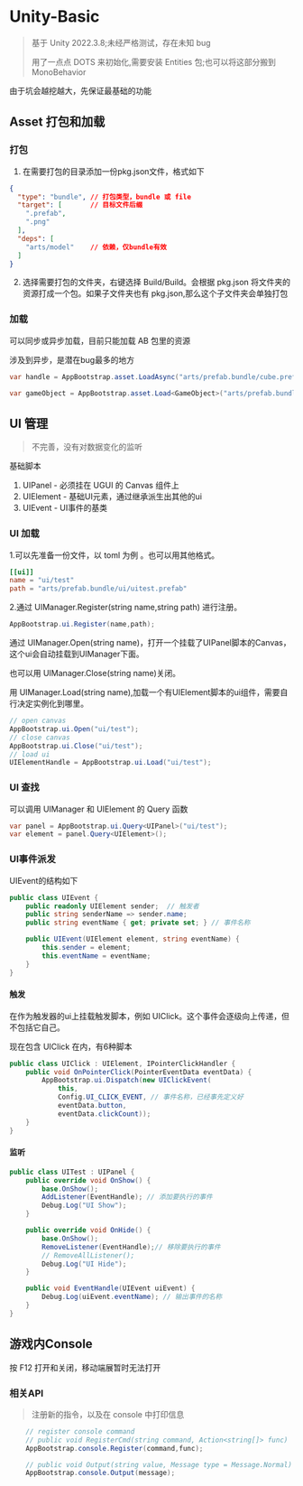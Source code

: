 # Unity-Basic
> 基于 Unity 2022.3.8;未经严格测试，存在未知 bug </p>
> 用了一点点 DOTS 来初始化,需要安装 Entities 包;也可以将这部分搬到 MonoBehavior

由于坑会越挖越大，先保证最基础的功能
## Asset 打包和加载
### 打包
1. 在需要打包的目录添加一份pkg.json文件，格式如下
~~~ json
{
  "type": "bundle", // 打包类型，bundle 或 file
  "target": [       // 目标文件后缀
    ".prefab",
    ".png"
  ],
  "deps": [
    "arts/model"    // 依赖，仅bundle有效
  ]
}
~~~
2. 选择需要打包的文件夹，右键选择 Build/Build。会根据 pkg.json 将文件夹的资源打成一个包。如果子文件夹也有 pkg.json,那么这个子文件夹会单独打包

### 加载

可以同步或异步加载，目前只能加载 AB 包里的资源</p>
涉及到异步，是潜在bug最多的地方
~~~C#
var handle = AppBootstrap.asset.LoadAsync("arts/prefab.bundle/cube.prefab"); 

var gameObject = AppBootstrap.asset.Load<GameObject>("arts/prefab.bundle/cube.prefab");
~~~

## UI 管理
> 不完善，没有对数据变化的监听

基础脚本
1. UIPanel - 必须挂在 UGUI 的 Canvas 组件上
2. UIElement - 基础UI元素，通过继承派生出其他的ui
3. UIEvent - UI事件的基类

### UI 加载
1.可以先准备一份文件，以 toml 为例 。也可以用其他格式。
~~~ toml
[[ui]]
name = "ui/test"
path = "arts/prefab.bundle/ui/uitest.prefab"
~~~

2.通过 UIManager.Register(string name,string path) 进行注册。
~~~C#
AppBootstrap.ui.Register(name,path);
~~~

通过 UIManager.Open(string name)，打开一个挂载了UIPanel脚本的Canvas，这个ui会自动挂载到UIManager下面。</p>
也可以用 UIManager.Close(string name)关闭。</p>
用 UIManager.Load(string name),加载一个有UIElement脚本的ui组件，需要自行决定实例化到哪里。

~~~C#
// open canvas
AppBootstrap.ui.Open("ui/test");
// close canvas
AppBootstrap.ui.Close("ui/test");
// load ui
UIElementHandle = AppBootstrap.ui.Load("ui/test");
~~~

### UI 查找
可以调用 UIManager 和 UIElement 的 Query 函数
~~~C#
var panel = AppBootstrap.ui.Query<UIPanel>("ui/test");
var element = panel.Query<UIElement>();
~~~

### UI事件派发
UIEvent的结构如下
~~~C#
public class UIEvent {
    public readonly UIElement sender;  // 触发者
    public string senderName => sender.name;
    public string eventName { get; private set; } // 事件名称

    public UIEvent(UIElement element, string eventName) {
        this.sender = element;
        this.eventName = eventName;
    }
}
~~~
#### 触发
在作为触发器的ui上挂载触发脚本，例如 UIClick。这个事件会逐级向上传递，但不包括它自己。</p>
现在包含 UIClick 在内，有6种脚本
~~~C#
public class UIClick : UIElement, IPointerClickHandler {
    public void OnPointerClick(PointerEventData eventData) {
        AppBootstrap.ui.Dispatch(new UIClickEvent(
            this,
            Config.UI_CLICK_EVENT, // 事件名称，已经事先定义好
            eventData.button,
            eventData.clickCount));
    }
}
~~~

#### 监听
~~~C#
public class UITest : UIPanel {
    public override void OnShow() {
        base.OnShow();
        AddListener(EventHandle); // 添加要执行的事件
        Debug.Log("UI Show");
    }

    public override void OnHide() {
        base.OnShow();
        RemoveListener(EventHandle);// 移除要执行的事件
        // RemoveAllListener();
        Debug.Log("UI Hide");
    }

    public void EventHandle(UIEvent uiEvent) {
        Debug.Log(uiEvent.eventName); // 输出事件的名称
    }
}
~~~

## 游戏内Console

按 F12 打开和关闭，移动端展暂时无法打开
### 相关API
> 注册新的指令，以及在 console 中打印信息
~~~ C#
    // register console command
    // public void RegisterCmd(string command, Action<string[]> func)
    AppBootstrap.console.Register(command,func);

    // public void Output(string value, Message type = Message.Normal)
    AppBootstrap.console.Output(message);
    
~~~